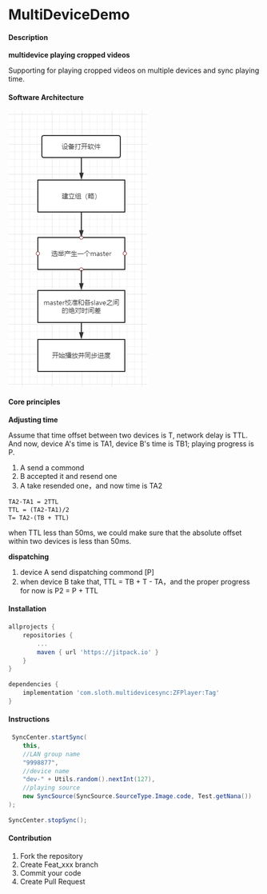 # MultiDeviceDemo

#### Description
**multidevice playing cropped videos**

Supporting for playing cropped videos on multiple devices and sync playing time.

#### Software Architecture
![](examples/progress.png)

#### Core principles

**Adjusting time**

Assume that time offset between two devices is T, network delay is TTL. And now, device A's time is TA1, device B's time is TB1; playing progress is P.

1. A send a commond
2. B accepted it and resend one
3. A take resended one，and now time is TA2
```
TA2-TA1 = 2TTL
TTL = (TA2-TA1)/2
T= TA2-(TB + TTL)
```
when TTL less than 50ms, we could make sure that the absolute offset within two devices is less than 50ms.

**dispatching**

1. device A send dispatching commond [P]
2. when device B take that, TTL = TB + T - TA，and the proper progress for now is P2 = P + TTL


#### Installation


````gradle
allprojects {
	repositories {
		...
		maven { url 'https://jitpack.io' }
	}
}
````
````gradle
dependencies {
    implementation 'com.sloth.multidevicesync:ZFPlayer:Tag'
}
````

#### Instructions

```java
 SyncCenter.startSync(
    this,
    //LAN group name
    "9998877",
    //device name
    "dev-" + Utils.random().nextInt(127),
    //playing source
    new SyncSource(SyncSource.SourceType.Image.code, Test.getNana())
);

```

```java
SyncCenter.stopSync();
```


#### Contribution

1.  Fork the repository
2.  Create Feat_xxx branch
3.  Commit your code
4.  Create Pull Request
